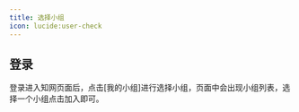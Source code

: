```yaml
---
title: 选择小组
icon: lucide:user-check
---
```

##  登录
登录进入知网页面后，点击[我的小组]进行选择小组，页面中会出现小组列表，选择一个小组点击加入即可。
